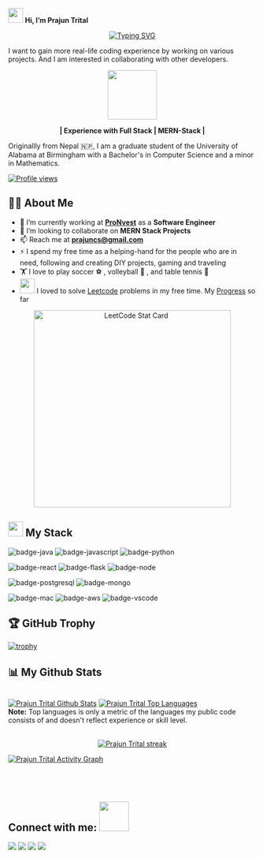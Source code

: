 <div align="left">
  <img src="https://raw.githubusercontent.com/MartinHeinz/MartinHeinz/master/wave.gif" width="30px"> <strong>Hi, I’m Prajun Trital </strong>
</div>

<div align="center">
  
[![Typing SVG](https://readme-typing-svg.herokuapp.com?font=IBM+Plex+Sans&color=blue&size=35&center=true&vCenter=true&width=650&lines=I'm+a+Software+Engineer;Always+willing+to+learn+new+skills;I+like+to+solve+DSA+problems;MERN+Stack;Leetcode)](https://git.io/typing-svg)
</div>

I want to gain more real-life coding experience by working on various projects. And I am interested in collaborating with other developers.

<p align="center">
  <img src="https://media.giphy.com/media/Jz7eUZut4DSl04bz2q/giphy.gif" width="100px">
</p>

<p align="center">
  <strong> | Experience with Full Stack | MERN-Stack |  </strong>
</p>


Originallly from Nepal :nepal:, I am a graduate student of the University of Alabama at Birmingham with a Bachelor's in Computer Science and a minor in Mathematics.


<a href="https://gpvc.arturio.dev/prajun7" align="center">![Profile views](https://gpvc.arturio.dev/prajun7)</a>

## 🙋‍♂️ About Me
- 🔭 I’m currently working at **[ProNvest](https://www.pronvest.com/)** as a **Software Engineer**
- 👯 I’m looking to collaborate on **MERN Stack Projects**
- 📫 Reach me at **prajuncs@gmail.com**
- ⚡ I spend my free time as a helping-hand for the people who are in need, following and creating DIY projects, gaming and traveling
- 🏋️‍ I love to play soccer ⚽️ , volleyball 🏐 , and table tennis 🏓
- <img src="https://media.giphy.com/media/ObNTw8Uzwy6KQ/giphy.gif" width="30px"> I loved to solve [Leetcode](https://leetcode.com/prajun_t/)  problems in my free time. My [Progress](https://github.com/prajun77/Leetcode) so far<br>

<p align="center">
    <a href="https://leetcode.card.workers.dev/prajun_t?theme=dark&font=baloo&extension=null">
      <img alt="LeetCode Stat Card" src="https://leetcode.card.workers.dev/prajun_t?theme=auto&font=baloo&extension=null" width="400"/>
    </a>
</p>

## <img src = "https://media2.giphy.com/media/QssGEmpkyEOhBCb7e1/giphy.gif?cid=ecf05e47a0n3gi1bfqntqmob8g9aid1oyj2wr3ds3mg700bl&rid=giphy.gif" width = 30px> My Stack
![badge-java](https://img.shields.io/badge/code-java-00FFFD?style=for-the-badge&logo=java&logoColor=white&labelColor=21223e)
![badge-javascript](https://img.shields.io/badge/code-javascript-00FFFD?style=for-the-badge&logo=javascript&logoColor=white&labelColor=21223e)
![badge-python](https://img.shields.io/badge/code-python-00FFFD?style=for-the-badge&logo=python&logoColor=white&labelColor=21223e)

![badge-react](https://img.shields.io/badge/framework-react-00FFFD?style=for-the-badge&logo=react&logoColor=white&labelColor=21223e)
![badge-flask](https://img.shields.io/badge/framework-flask-00FFFD?style=for-the-badge&logo=flask&logoColor=white&labelColor=21223e)
![badge-node](https://img.shields.io/badge/code-node_js-00FFFD?style=for-the-badge&logo=npm&logoColor=white&labelColor=21223e)

![badge-postgresql](https://img.shields.io/badge/database-postgresql-00FFFD?style=for-the-badge&logo=postgresql&logoColor=white&labelColor=21223e)
![badge-mongo](https://img.shields.io/badge/database-mongodb-00FFFD?style=for-the-badge&logo=mongodb&logoColor=white&labelColor=21223e)

![badge-mac](https://img.shields.io/badge/os-mac-00FFFD?style=for-the-badge&logo=apple&logoColor=white&labelColor=21223e)
![badge-aws](https://img.shields.io/badge/cloud-aws-00FFFD?style=for-the-badge&logo=amazon&logoColor=white&labelColor=21223e)
![badge-vscode](https://img.shields.io/badge/editor-vscode-00FFFD?style=for-the-badge&logo=visual-studio-code&logoColor=white&labelColor=21223e)


## 🏆 GitHub Trophy
[![trophy](https://github-profile-trophy.vercel.app/?username=prajun7&column=8)](https://github-profile-trophy.vercel.app/?username=prajun7&column=8)

## 📊 My Github Stats
  <br/>
    <a href="https://github.com/prajun7/github-readme-stats"><img alt="Prajun Trital Github Stats" src="https://github-readme-stats.vercel.app/api?username=prajun7&show_icons=true&count_private=true&theme=react&hide_border=true&bg_color=0D1117" /></a>
  <a href="https://github.com/prajun7/github-readme-stats"><img alt="Prajun Trital Top Languages" src="https://github-readme-stats.vercel.app/api/top-langs/?username=prajun7&langs_count=8&count_private=true&layout=compact&theme=react&hide_border=true&bg_color=0D1117" /></a>
  <br/>
  <b>Note:</b> Top languages is only a metric of the languages my public code consists of and doesn't reflect experience or skill level.
<br/>
<br/>

<p align="center">
    <a href="https://github.com/prajun7/github-readme-streak-stats">
        <img title="🔥 Get streak stats for your profile at git.io/streak-stats" alt="Prajun Trital streak" src="https://github-readme-streak-stats.herokuapp.com/?user=prajun7&theme=black-ice&hide_border=true&stroke=0000&background=060A0CD0"/>
    </a>
</p>


<a href="https://github.com/prajun7/github-readme-activity-graph"><img alt="Prajun Trital Activity Graph" src="https://activity-graph.herokuapp.com/graph?username=prajun7&bg_color=0D1117&color=5BCDEC&line=5BCDEC&point=FFFFFF&hide_border=true" /></a>

<br/>
<br/>

## Connect with me: <img src='https://raw.githubusercontent.com/ShahriarShafin/ShahriarShafin/main/Assets/handshake.gif' width="60px">
<p align="left">

<a href = "https://www.linkedin.com/in/prajun-trital-b51626163/"><img src="https://img.icons8.com/fluent/48/000000/linkedin.png"/></a>
<a href = "mailto:prajuncs@gmail.com"><img src="https://img.icons8.com/fluent/48/000000/gmail-new.png"/></a>
<a href = "https://www.instagram.com/prajun_t/"><img src="https://img.icons8.com/fluent/48/000000/instagram-new.png"/></a>
  <a href = "https://twitter.com/prajun_t"><img src="https://img.icons8.com/fluent/48/000000/twitter.png"/></a>

</p>

<!---
prajun77/prajun77 is a ✨ special ✨ repository because its `README.md` (this file) appears on your GitHub profile.
You can click the Preview link to take a look at your changes.
--->
